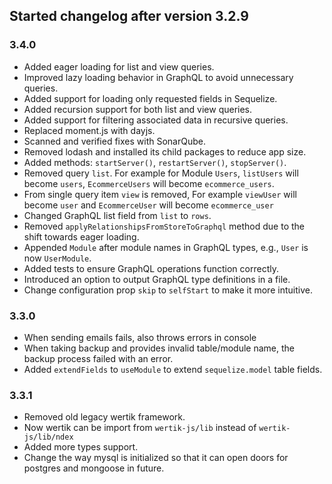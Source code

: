 ## Started changelog after version 3.2.9

### 3.4.0

- Added eager loading for list and view queries.
- Improved lazy loading behavior in GraphQL to avoid unnecessary queries.
- Added support for loading only requested fields in Sequelize.
- Added recursion support for both list and view queries.
- Added support for filtering associated data in recursive queries.
- Replaced moment.js with dayjs.
- Scanned and verified fixes with SonarQube.
- Removed lodash and installed its child packages to reduce app size.
- Added methods: `startServer()`, `restartServer()`, `stopServer()`.
- Removed query `list`. For example for Module `Users`, `listUsers` will become `users`, `EcommerceUsers` will become `ecommerce_users`.
- From single query item `view` is removed, For example `viewUser` will become `user` and `EcommerceUser` will become `ecommerce_user`
- Changed GraphQL list field from `list` to `rows`.
- Removed `applyRelationshipsFromStoreToGraphql` method due to the shift towards eager loading.
- Appended `Module` after module names in GraphQL types, e.g., `User` is now `UserModule`.
- Added tests to ensure GraphQL operations function correctly.
- Introduced an option to output GraphQL type definitions in a file.
- Change configuration prop `skip` to `selfStart` to make it more intuitive.


### 3.3.0

- When sending emails fails, also throws errors in console
- When taking backup and provides invalid table/module name, the backup process failed with an error.
- Added `extendFields` to `useModule` to extend `sequelize.model` table fields.

### 3.3.1 

- Removed old legacy wertik framework.
- Now wertik can be import from `wertik-js/lib` instead of `wertik-js/lib/ndex`
- Added more types support.
- Change the way mysql is initialized so that it can open doors for postgres and mongoose in future.